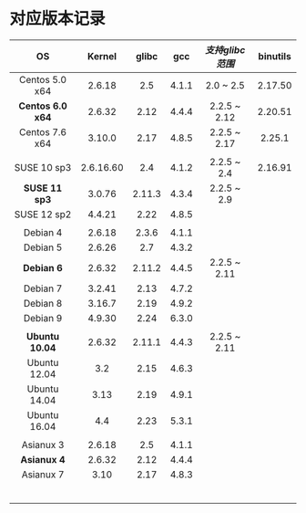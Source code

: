 # 对应版本记录



|         OS         |  Kernel   | glibc  |  gcc  |  *支持glibc范围*  | binutils |
| :----------------: | :-------: | :----: | :---: | :-----------: | :------: |
|   Centos 5.0 x64   |  2.6.18   |  2.5   | 4.1.1 |   2.0 ~ 2.5   | 2.17.50  |
| **Centos 6.0 x64** |  2.6.32   |  2.12  | 4.4.4 | 2.2.5  ~ 2.12 | 2.20.51  |
|   Centos 7.6 x64   |  3.10.0   |  2.17  | 4.8.5 | 2.2.5 ~ 2.17  |  2.25.1  |
|                    |           |        |       |               |          |
|    SUSE 10 sp3     | 2.6.16.60 |  2.4   | 4.1.2 |  2.2.5 ~ 2.4  | 2.16.91  |
|  **SUSE 11 sp3**   |  3.0.76   | 2.11.3 | 4.3.4 |  2.2.5 ~ 2.9  |          |
|    SUSE 12 sp2     |  4.4.21   |  2.22  | 4.8.5 |               |          |
|                    |           |        |       |               |          |
|      Debian 4      |  2.6.18   | 2.3.6  | 4.1.1 |               |          |
|      Debian 5      |  2.6.26   |  2.7   | 4.3.2 |               |          |
|    **Debian 6**    |  2.6.32   | 2.11.2 | 4.4.5 | 2.2.5 ~ 2.11  |          |
|      Debian 7      |  3.2.41   |  2.13  | 4.7.2 |               |          |
|      Debian 8      |  3.16.7   |  2.19  | 4.9.2 |               |          |
|      Debian 9      |  4.9.30   |  2.24  | 6.3.0 |               |          |
|                    |           |        |       |               |          |
|  **Ubuntu 10.04**  |  2.6.32   | 2.11.1 | 4.4.3 | 2.2.5 ~ 2.11  |          |
|    Ubuntu 12.04    |    3.2    |  2.15  | 4.6.3 |               |          |
|    Ubuntu 14.04    |   3.13    |  2.19  | 4.9.1 |               |          |
|    Ubuntu 16.04    |    4.4    |  2.23  | 5.3.1 |               |          |
|                    |           |        |       |               |          |
|     Asianux 3      |  2.6.18   |  2.5   | 4.1.1 |               |          |
|   **Asianux 4**    |  2.6.32   |  2.12  | 4.4.4 |               |          |
|     Asianux 7      |   3.10    |  2.17  | 4.8.3 |               |          |
|                    |           |        |       |               |          |
|                    |           |        |       |               |          |
|                    |           |        |       |               |          |
|                    |           |        |       |               |          |
|                    |           |        |       |               |          |
|                    |           |        |       |               |          |





